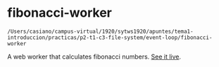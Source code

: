 # fibonacci-worker

```
/Users/casiano/campus-virtual/1920/sytws1920/apuntes/tema1-introduccion/practicas/p2-t1-c3-file-system/event-loop/fibonacci-worker
```
A web worker that calculates fibonacci numbers. [See it live](https://mdn.github.io/fibonacci-worker/).
